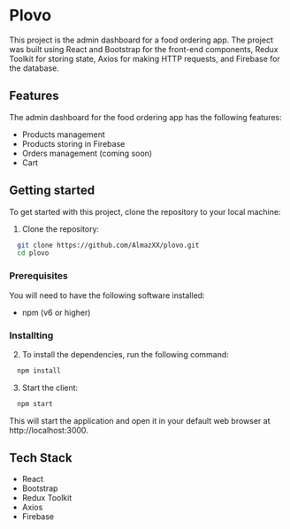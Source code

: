 # Plovo

This project is the admin dashboard for a food ordering app. The project was built using React and Bootstrap for the front-end components, Redux Toolkit for storing state, Axios for making HTTP requests, and Firebase for the database.


## Features

The admin dashboard for the food ordering app has the following features:

* Products management
* Products storing in Firebase
* Orders management (coming soon)
* Cart


## Getting started

To get started with this project, clone the repository to your local machine:

1. Clone the repository:

```bash
  git clone https://github.com/AlmazXX/plovo.git
  cd plovo
```

### Prerequisites

You will need to have the following software installed:

* npm (v6 or higher)

### Installting

2. To install the dependencies, run the following command:

```bash
  npm install
```

3. Start the client:

```bash
  npm start
```

This will start the application and open it in your default web browser at http://localhost:3000.
    
## Tech Stack

* React
* Bootstrap
* Redux Toolkit
* Axios
* Firebase
